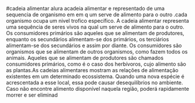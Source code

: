 #cadeia alimentar alura 
acadeia alimentar e representado de uma sequencia de organismo em em q um serve de alimento para o outro .cada organismo ocupa um nivel trofico 
específico. A cadeia alimentar representa uma sequência de seres vivos na qual um serve de alimento para o outro.
Os consumidores primários são aqueles que se alimentam de produtores, enquanto os secundários alimentam-se dos primários, os terciários alimentam-se dos secundários e assim por diante.
Os consumidores são organismos que se alimentam de outros organismos, como fazem todos os animais. Aqueles que se alimentam de produtores são chamados consumidores primários, como é o caso dos herbívoros, cujo alimento são as plantas.As cadeias alimentares mostram as relações de alimentação existentes em um determinado ecossistema. Quando uma nova espécie é acrescentada a esse local, essa pode causar desequilíbrios no ambiente. Caso não encontre alimento disponível naquela região, poderá rapidamente morrer e ser eliminad